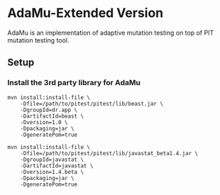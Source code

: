 # AdaMu-Extended Version
AdaMu is an implementation of adaptive mutation testing on top of PIT mutation testing tool.

## Setup

### Install the 3rd party library for AdaMu
```
mvn install:install-file \
	-Dfile=/path/to/pitest/pitest/lib/beast.jar \
	-DgroupId=dr.app \
	-DartifactId=beast \
	-Dversion=1.0 \
	-Dpackaging=jar \
	-DgeneratePom=true
	
mvn install:install-file \
    -Dfile=/path/to/pitest/pitest/lib/javastat_beta1.4.jar \
    -DgroupId=javastat \
    -DartifactId=javastat \
    -Dversion=1.4.beta \
    -Dpackaging=jar \
    -DgeneratePom=true
```
